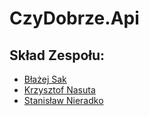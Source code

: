 # CzyDobrze.Api

## Skład Zespołu:

* [Błażej Sak](https://github.com/bsak2003)
* [Krzysztof Nasuta](https://github.com/Nasus20202)
* [Stanisław Nieradko](https://nieradko.com)
